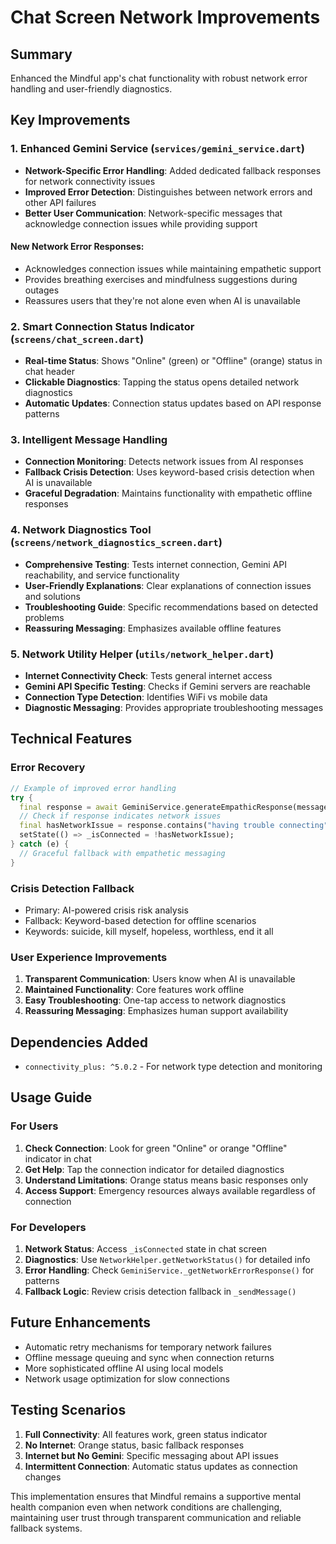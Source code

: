 # Chat Screen Network Improvements

## Summary
Enhanced the Mindful app's chat functionality with robust network error handling and user-friendly diagnostics.

## Key Improvements

### 1. Enhanced Gemini Service (`services/gemini_service.dart`)
- **Network-Specific Error Handling**: Added dedicated fallback responses for network connectivity issues
- **Improved Error Detection**: Distinguishes between network errors and other API failures
- **Better User Communication**: Network-specific messages that acknowledge connection issues while providing support

#### New Network Error Responses:
- Acknowledges connection issues while maintaining empathetic support
- Provides breathing exercises and mindfulness suggestions during outages
- Reassures users that they're not alone even when AI is unavailable

### 2. Smart Connection Status Indicator (`screens/chat_screen.dart`)
- **Real-time Status**: Shows "Online" (green) or "Offline" (orange) status in chat header
- **Clickable Diagnostics**: Tapping the status opens detailed network diagnostics
- **Automatic Updates**: Connection status updates based on API response patterns

### 3. Intelligent Message Handling
- **Connection Monitoring**: Detects network issues from AI responses
- **Fallback Crisis Detection**: Uses keyword-based crisis detection when AI is unavailable
- **Graceful Degradation**: Maintains functionality with empathetic offline responses

### 4. Network Diagnostics Tool (`screens/network_diagnostics_screen.dart`)
- **Comprehensive Testing**: Tests internet connection, Gemini API reachability, and service functionality
- **User-Friendly Explanations**: Clear explanations of connection issues and solutions
- **Troubleshooting Guide**: Specific recommendations based on detected problems
- **Reassuring Messaging**: Emphasizes available offline features

### 5. Network Utility Helper (`utils/network_helper.dart`)
- **Internet Connectivity Check**: Tests general internet access
- **Gemini API Specific Testing**: Checks if Gemini servers are reachable
- **Connection Type Detection**: Identifies WiFi vs mobile data
- **Diagnostic Messaging**: Provides appropriate troubleshooting messages

## Technical Features

### Error Recovery
```dart
// Example of improved error handling
try {
  final response = await GeminiService.generateEmpathicResponse(message);
  // Check if response indicates network issues
  final hasNetworkIssue = response.contains("having trouble connecting");
  setState(() => _isConnected = !hasNetworkIssue);
} catch (e) {
  // Graceful fallback with empathetic messaging
}
```

### Crisis Detection Fallback
- Primary: AI-powered crisis risk analysis
- Fallback: Keyword-based detection for offline scenarios
- Keywords: suicide, kill myself, hopeless, worthless, end it all

### User Experience Improvements
1. **Transparent Communication**: Users know when AI is unavailable
2. **Maintained Functionality**: Core features work offline
3. **Easy Troubleshooting**: One-tap access to network diagnostics
4. **Reassuring Messaging**: Emphasizes human support availability

## Dependencies Added
- `connectivity_plus: ^5.0.2` - For network type detection and monitoring

## Usage Guide

### For Users
1. **Check Connection**: Look for green "Online" or orange "Offline" indicator in chat
2. **Get Help**: Tap the connection indicator for detailed diagnostics
3. **Understand Limitations**: Orange status means basic responses only
4. **Access Support**: Emergency resources always available regardless of connection

### For Developers
1. **Network Status**: Access `_isConnected` state in chat screen
2. **Diagnostics**: Use `NetworkHelper.getNetworkStatus()` for detailed info
3. **Error Handling**: Check `GeminiService._getNetworkErrorResponse()` for patterns
4. **Fallback Logic**: Review crisis detection fallback in `_sendMessage()`

## Future Enhancements
- Automatic retry mechanisms for temporary network failures
- Offline message queuing and sync when connection returns
- More sophisticated offline AI using local models
- Network usage optimization for slow connections

## Testing Scenarios
1. **Full Connectivity**: All features work, green status indicator
2. **No Internet**: Orange status, basic fallback responses
3. **Internet but No Gemini**: Specific messaging about API issues
4. **Intermittent Connection**: Automatic status updates as connection changes

This implementation ensures that Mindful remains a supportive mental health companion even when network conditions are challenging, maintaining user trust through transparent communication and reliable fallback systems.